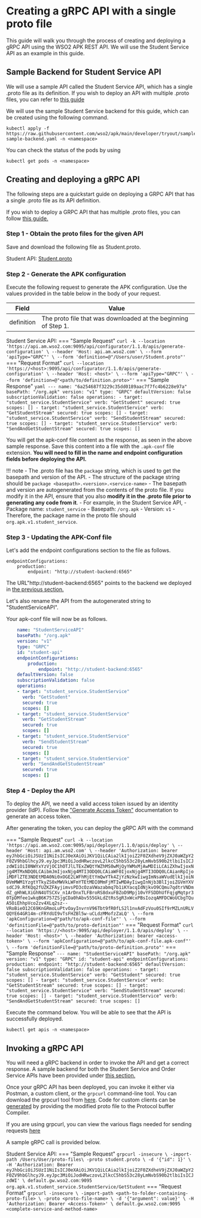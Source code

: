 # Creating a gRPC API with a single proto file

This guide will walk you through the process of creating and deploying a gRPC API using the WSO2 APK REST API. We will use the Student Service API as an example in this guide.

## Sample Backend for Student Service API

We will use a sample API called the Student Service API, which has a single .proto file as its definition. If you wish to deploy an API with multiple .proto files, you can refer to [this guide](./create-grpc-api-with-multiple-proto-files.md)

We will use the sample Student Service backend for this guide, which can be created using the following command.

```
kubectl apply -f https://raw.githubusercontent.com/wso2/apk/main/developer/tryout/samples/student-sample-backend.yaml -n <namespace>
```

You can check the status of the pods by using 
```
kubectl get pods -n <namespace>
```

## Creating and deploying a gRPC API

The following steps are a quickstart guide on deploying a GRPC API that has a single .proto file as its API definition. 

If you wish to deploy a GRPC API that has multiple .proto files, you can follow [this guide.](./create-grpc-api-with-multiple-proto-files.md)

### Step 1 - Obtain the proto files for the given API

Save and download the following file as Student.proto.

Student API: [Student.proto](https://raw.githubusercontent.com/wso2/docs-apk/refs/heads/1.2.0/en/docs/assets/files/get-started/student.proto)

### Step 2 - Generate the APK configuration

Execute the following request to generate the APK configuration. Use the values provided in the table below in the body of your request. 

| Field      | Value                                                          |
| ---------- | -------------------------------------------------------------- |
| definition | The proto file that was downloaded at the beginning of Step 1. |

Student Service API:
=== "Sample Request"
    ```
    curl -k --location 'https://api.am.wso2.com:9095/api/configurator/1.1.0/apis/generate-configuration' \
    --header 'Host: api.am.wso2.com' \
    --form 'apiType="GRPC"' \
    --form 'definition=@"/Users/user/Student.proto"'
    ```
=== "Request Format"
    ```
    curl --location 'https://<host>:9095/api/configurator/1.1.0/apis/generate-configuration' \
    --header 'Host: <host>' \
    --form 'apiType="GRPC"' \
    --form 'definition=@"<path/to/definition.proto>"'
    ```
=== "Sample Response"
    ```yaml
    ---
    name: "6a254687f3229c35dd0189aac7f7fc4b6228e97a"
    basePath: "/org.apk"
    version: "v1"
    type: "GRPC"
    defaultVersion: false
    subscriptionValidation: false
    operations:
    - target: "student_service.StudentService"
      verb: "GetStudent"
      secured: true
      scopes: []
    - target: "student_service.StudentService"
      verb: "GetStudentStream"
      secured: true
      scopes: []
    - target: "student_service.StudentService"
      verb: "SendStudentStream"
      secured: true
      scopes: []
    - target: "student_service.StudentService"
      verb: "SendAndGetStudentStream"
      secured: true
      scopes: []
    ```

You will get the apk-conf file content as the response, as seen in the above sample response. Save this content into a file with the `.apk-conf` file extension. **You will need to fill in the name and endpoint configuration fields before deploying the API.**

!!! note
    - The .proto file has the `package` string, which is used to get the basepath and version of the API.
    - The structure of the package string should be `package <basepath>.<version>.<service-name>`
    - The basepath and version are autogenerated from the contents of the proto file. If you modify it in the API, ensure that you also **modify it in the .proto file prior to generating any code from it**. 
    - For example, in the Student Service API,
        - Package name: `student_service`
        - Basepath: `/org.apk`
        - Version: `v1`
        - Therefore, the package name in the proto file should `org.apk.v1.student_service`.

### Step 3 - Updating the APK-Conf file

Let's add the endpoint configurations section to the file as follows.

```
endpointConfigurations:
    production:
        endpoint: "http://student-backend:6565"
```

The URL"http://student-backend:6565" points to the backend we deployed in [the previous section.](#sample-backend-for-student-service-api)

Let's also rename the API from the autogenerated string to "StudentServiceAPI".

Your apk-conf file will now be as follows.
```yaml
    name: "StudentServiceAPI"
    basePath: "/org.apk"
    version: "v1"
    type: "GRPC"
    id: "student-api"
    endpointConfigurations:
        production:
            endpoint: "http://student-backend:6565"
    defaultVersion: false
    subscriptionValidation: false
    operations:
    - target: "student_service.StudentService"
      verb: "GetStudent"
      secured: true
      scopes: []
    - target: "student_service.StudentService"
      verb: "GetStudentStream"
      secured: true
      scopes: []
    - target: "student_service.StudentService"
      verb: "SendStudentStream"
      secured: true
      scopes: []
    - target: "student_service.StudentService"
      verb: "SendAndGetStudentStream"
      secured: true
      scopes: []
```

### Step 4 - Deploy the API

To deploy the API, we need a valid access token issued by an identity provider (IdP). Follow the ["Generate Access Token"](../../../develop-and-deploy-api/security/generate-access-token.md) documentation to generate an access token.

After generating the token, you can deploy the gRPC API with the command

=== "Sample Request"
    ```
    curl -k --location 'https://api.am.wso2.com:9095/api/deployer/1.1.0/apis/deploy' \
    --header 'Host: api.am.wso2.com' \
    --header 'Authorization: bearer eyJhbGciOiJSUzI1NiIsICJ0eXAiOiJKV1QiLCAia2lkIjoiZ2F0ZXdheV9jZXJ0aWZpY2F0ZV9hbGlhcyJ9.eyJpc3MiOiJodHRwczovL2lkcC5hbS53c28yLmNvbS90b2tlbiIsICJzdWIiOiI0NWYxYzVjOC1hOTJlLTExZWQtYWZhMS0wMjQyYWMxMjAwMDIiLCAiZXhwIjoxNjg4MTMxNDQ0LCAibmJmIjoxNjg4MTI3ODQ0LCAiaWF0IjoxNjg4MTI3ODQ0LCAianRpIjoiMDFlZTE3NDEtMDA0Ni0xOGE2LWFhMjEtYmQwYTk4ZjYzNzkwIiwgImNsaWVudElkIjoiNDVmMWM1YzgtYTkyZS0xMWVkLWFmYTEtMDI0MmFjMTIwMDAyIiwgInNjb3BlIjoiZGVmYXVsdCJ9.RfKQq2fUZKZFAyjimvsPD3cOzaVWazabmq7b1iKYacqIdNjkvO9CQmu7qdtrVNDmdZ_gHhWLXiGhN4UTSCXv_n1ArDnxTLFBroRS8dxuFBZoD9Mpj10vYFSDDhUfFqjgMqtpr30TpDMfee1wkqB6K757ZSjgCDa0hAbv555GkLdZtRsSgR3xWcxPBsIozqAMFDCWoUCbgTQuA5OiEhhpVco2zv4XLq2sz--VRoBieO12C69KnGRmoLuPtvOayInvrnV96Tbt9fR0fLS2l1nvAdFzVou0SIf9rMZLnURLVQQYE64GR14m-cFRYdUI9vTsFHZBl5w-uCLdzMMofzZaLQ' \
    --form 'apkConfiguration=@"path/to/apk-conf-file"' \
    --form 'definitionFile=@"path/to/proto-definition"'
    ```
=== "Request Format"
    ```
    curl --location 'https://<host>:9095/api/deployer/1.1.0/apis/deploy' \
    --header 'Host: <host>' \
    --header 'Authorization: bearer <access-token>' \
    --form 'apkConfiguration=@"path/to/apk-conf-file.apk-conf"' \
    --form 'definitionFile=@"path/to/proto-definition.proto"'
    ```
=== "Sample Response"
    ```
    ---
    name: "StudentServiceAPI"
    basePath: "/org.apk"
    version: "v1"
    type: "GRPC"
    id: "student-api"
    endpointConfigurations:
        production:
            endpoint: "http://student-backend:6565"
    defaultVersion: false
    subscriptionValidation: false
    operations:
    - target: "student_service.StudentService"
      verb: "GetStudent"
      secured: true
      scopes: []
    - target: "student_service.StudentService"
      verb: "GetStudentStream"
      secured: true
      scopes: []
    - target: "student_service.StudentService"
      verb: "SendStudentStream"
      secured: true
      scopes: []
    - target: "student_service.StudentService"
      verb: "SendAndGetStudentStream"
      secured: true
      scopes: []
    ```

Execute the command below. You will be able to see that the API is successfully deployed.

```
kubectl get apis -n <namespace>
```

## Invoking a gRPC API

You will need a gRPC backend in order to invoke the API and get a correct response. A sample backend for both the Student Service and Order Service APIs have been provided under [this section.](#sample-backend-for-grpc)

Once your gRPC API has been deployed, you can invoke it either via Postman, a custom client, or the `grpcurl` command-line tool. You can download the grpcurl tool from [here](https://github.com/fullstorydev/grpcurl). Code for custom clients can be [generated](https://grpc.io/docs/) by providing the modified proto file to the Protocol buffer Compiler.

If you are using grpcurl, you can view the various flags needed for sending requests [here](https://github.com/fullstorydev/grpcurl)

A sample gRPC call is provided below.

Student Service API:
=== "Sample Request"
    ```
    grpcurl -insecure \
    -import-path /Users/User/proto-files\
    -proto student.proto \
    -d '{"id": 1}' \
    -H 'Authorization: Bearer eyJhbGciOiJSUzI1NiIsICJ0eXAiOiJKV1QiLCAia2lkIjoiZ2F0ZXdheV9jZXJ0aWZpY2F0ZV9hbGlhcyJ9.eyJpc3MiOiJodHRwczovL2lkcC5hbS53c28yLmNvbS90b2tlbiIsICJzdWI' \
    default.gw.wso2.com:9095 org.apk.v1.student_service.StudentService/GetStudent
    ```
=== "Request Format"
    ```
    grpcurl -insecure \
    -import-path <path-to-folder-containing-proto-file> \
    -proto <proto-file-name> \
    -d '{"argument": value}' \
    -H 'Authorization: Bearer <Access-Token>' \
    default.gw.wso2.com:9095 <complete-service-and-method-name>
    ```